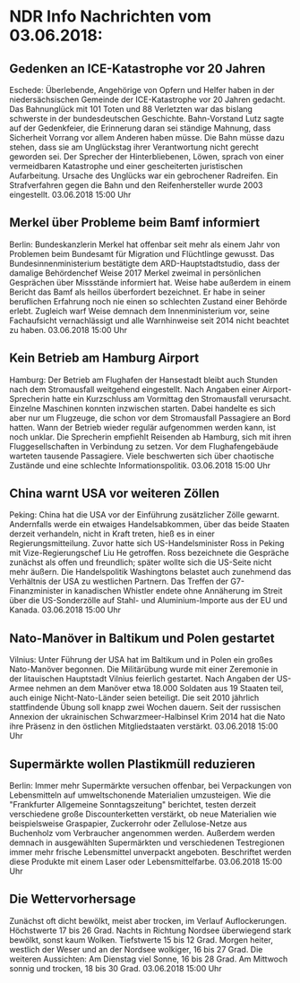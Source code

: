 # NDR Info Nachrichten vom 03.06.2018:


## Gedenken an ICE-Katastrophe vor 20 Jahren
Eschede: Überlebende, Angehörige von Opfern und Helfer haben in der niedersächsischen Gemeinde der ICE-Katastrophe vor 20 Jahren gedacht. Das Bahnunglück mit 101 Toten und 88 Verletzten war das bislang schwerste in der bundesdeutschen Geschichte. Bahn-Vorstand Lutz sagte auf der Gedenkfeier, die Erinnerung daran sei ständige Mahnung, dass Sicherheit Vorrang vor allem Anderen haben müsse. Die Bahn müsse dazu stehen, dass sie am Unglückstag ihrer Verantwortung nicht gerecht geworden sei. Der Sprecher der Hinterbliebenen, Löwen, sprach von einer vermeidbaren Katastrophe und einer gescheiterten juristischen Aufarbeitung. Ursache des Unglücks war ein gebrochener Radreifen. Ein Strafverfahren gegen die Bahn und den Reifenhersteller wurde 2003 eingestellt. 03.06.2018 15:00 Uhr 

## Merkel über Probleme beim Bamf informiert
Berlin: Bundeskanzlerin Merkel hat offenbar seit mehr als einem Jahr von Problemen beim Bundesamt für Migration und Flüchtlinge gewusst. Das Bundesinnenministerium bestätigte dem ARD-Hauptstadtstudio, dass der damalige Behördenchef Weise 2017 Merkel zweimal in persönlichen Gesprächen über Missstände informiert hat. Weise habe außerdem in einem Bericht das Bamf als heillos überfordert bezeichnet. Er habe in seiner beruflichen Erfahrung noch nie einen so schlechten Zustand einer Behörde erlebt. Zugleich warf Weise demnach dem Innenministerium vor, seine Fachaufsicht vernachlässigt und alle Warnhinweise seit 2014 nicht beachtet zu haben. 03.06.2018 15:00 Uhr 

## Kein Betrieb am Hamburg Airport
Hamburg:	Der Betrieb am Flughafen der Hansestadt bleibt auch Stunden nach dem Stromausfall weitgehend eingestellt. Nach Angaben einer Airport-Sprecherin hatte ein Kurzschluss am Vormittag den Stromausfall verursacht. Einzelne Maschinen konnten inzwischen starten. Dabei handelte es sich aber nur um Flugzeuge, die schon vor dem Stromausfall Passagiere an Bord hatten. Wann der Betrieb wieder regulär aufgenommen werden kann, ist noch unklar. Die Sprecherin empfiehlt Reisenden ab Hamburg, sich mit ihren Fluggesellschaften in Verbindung zu setzen. Vor dem Flughafengebäude warteten tausende Passagiere. Viele beschwerten sich über chaotische Zustände und eine schlechte Informationspolitik. 03.06.2018 15:00 Uhr 

## China warnt USA vor weiteren Zöllen
Peking: 	China hat die USA vor der Einführung zusätzlicher Zölle gewarnt. Andernfalls werde ein etwaiges Handelsabkommen, über das beide Staaten derzeit verhandeln, nicht in Kraft treten, hieß es in einer Regierungsmitteilung. Zuvor hatte sich US-Handelsminister Ross in Peking mit Vize-Regierungschef Liu He getroffen. Ross bezeichnete die Gespräche zunächst als offen und freundlich; später wollte sich die US-Seite nicht mehr äußern. Die Handelspolitik Washingtons belastet auch zunehmend das Verhältnis der USA zu westlichen Partnern. Das Treffen der G7-Finanzminister in kanadischen Whistler endete ohne Annäherung im Streit über die US-Sonderzölle auf Stahl- und Aluminium-Importe aus der EU und Kanada. 03.06.2018 15:00 Uhr 

## Nato-Manöver in Baltikum und Polen gestartet
Vilnius: Unter Führung der USA hat im Baltikum und in Polen ein großes Nato-Manöver begonnen. Die Militärübung wurde mit einer Zeremonie in der litauischen Hauptstadt Vilnius feierlich gestartet. Nach Angaben der US-Armee nehmen an dem Manöver etwa 18.000 Soldaten aus 19 Staaten teil, auch einige Nicht-Nato-Länder seien beteiligt. Die seit 2010 jährlich stattfindende Übung soll knapp zwei Wochen dauern. Seit der russischen Annexion der ukrainischen Schwarzmeer-Halbinsel Krim 2014 hat die Nato ihre Präsenz in den östlichen Mitgliedstaaten verstärkt. 03.06.2018 15:00 Uhr 

## Supermärkte wollen Plastikmüll reduzieren
Berlin: Immer mehr Supermärkte versuchen offenbar, bei Verpackungen von Lebensmitteln auf umweltschonende Materialien umzusteigen. Wie die "Frankfurter Allgemeine Sonntagszeitung" berichtet, testen derzeit verschiedene große Discounterketten verstärkt, ob neue Materialien wie beispielsweise Graspapier, Zuckerrohr oder Zellulose-Netze aus Buchenholz vom Verbraucher angenommen werden. Außerdem werden demnach in ausgewählten Supermärkten und verschiedenen Testregionen immer mehr frische Lebensmittel unverpackt angeboten. Beschriftet werden diese Produkte mit einem Laser oder Lebensmittelfarbe. 03.06.2018 15:00 Uhr 

## Die Wettervorhersage
Zunächst oft dicht bewölkt, meist aber trocken, im Verlauf Auflockerungen. Höchstwerte 17 bis 26 Grad. Nachts in Richtung Nordsee überwiegend stark bewölkt, sonst kaum Wolken. Tiefstwerte 15 bis 12 Grad. Morgen heiter, westlich der Weser und an der Nordsee wolkiger, 16 bis 27 Grad. Die weiteren Aussichten: Am Dienstag viel Sonne, 16 bis 28 Grad. Am Mittwoch sonnig und trocken, 18 bis 30 Grad. 03.06.2018 15:00 Uhr 
